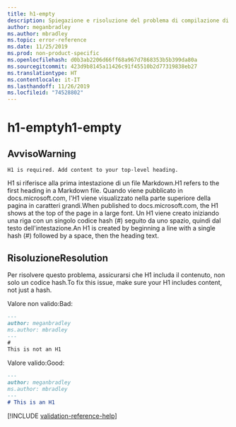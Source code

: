 ```yaml
---
title: h1-empty
description: Spiegazione e risoluzione del problema di compilazione di Docs h1-empty.
author: meganbradley
ms.author: mbradley
ms.topic: error-reference
ms.date: 11/25/2019
ms.prod: non-product-specific
ms.openlocfilehash: d0b3ab2206d66ff68a967d7868353b5b399da80a
ms.sourcegitcommit: 423d9b8145a11426c91f45510b2d77319838eb27
ms.translationtype: HT
ms.contentlocale: it-IT
ms.lasthandoff: 11/26/2019
ms.locfileid: "74528802"
---
```

# <a name="h1-empty"></a><span data-ttu-id="44098-103">h1-empty</span><span class="sxs-lookup"><span data-stu-id="44098-103">h1-empty</span></span>

## <a name="warning"></a><span data-ttu-id="44098-104">Avviso</span><span class="sxs-lookup"><span data-stu-id="44098-104">Warning</span></span>

`H1 is required. Add content to your top-level heading.`

<span data-ttu-id="44098-105">H1 si riferisce alla prima intestazione di un file Markdown.</span><span class="sxs-lookup"><span data-stu-id="44098-105">H1 refers to the first heading in a Markdown file.</span></span> <span data-ttu-id="44098-106">Quando viene pubblicato in docs.microsoft.com, l'H1 viene visualizzato nella parte superiore della pagina in caratteri grandi.</span><span class="sxs-lookup"><span data-stu-id="44098-106">When published to docs.microsoft.com, the H1 shows at the top of the page in a large font.</span></span> <span data-ttu-id="44098-107">Un H1 viene creato iniziando una riga con un singolo codice hash (#) seguito da uno spazio, quindi dal testo dell'intestazione.</span><span class="sxs-lookup"><span data-stu-id="44098-107">An H1 is created by beginning a line with a single hash (#) followed by a space, then the heading text.</span></span>

## <a name="resolution"></a><span data-ttu-id="44098-108">Risoluzione</span><span class="sxs-lookup"><span data-stu-id="44098-108">Resolution</span></span>

<span data-ttu-id="44098-109">Per risolvere questo problema, assicurarsi che H1 includa il contenuto, non solo un codice hash.</span><span class="sxs-lookup"><span data-stu-id="44098-109">To fix this issue, make sure your H1 includes content, not just a hash.</span></span>

<span data-ttu-id="44098-110">Valore non valido:</span><span class="sxs-lookup"><span data-stu-id="44098-110">Bad:</span></span>

```markdown
---
author: meganbradley
ms.author: mbradley
---
#
This is not an H1
```

<span data-ttu-id="44098-111">Valore valido:</span><span class="sxs-lookup"><span data-stu-id="44098-111">Good:</span></span>

```markdown
---
author: meganbradley
ms.author: mbradley
---
# This is an H1
```

<!--make sure to add this file to your includes folder and verify the path-->
[!INCLUDE [validation-reference-help](includes/validation-reference-help.md)]
